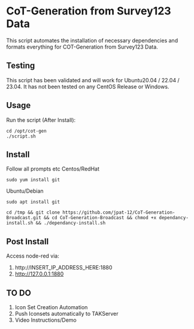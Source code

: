 # CoT-Generation from Survey123 Data ##

This script automates the installation of necessary dependencies and formats everything for COT-Generation from Survey123 Data.

## Testing ###
This script has been validated and will work for Ubuntu20.04 / 22.04 / 23.04.
It has not been tested on any CentOS Release or Windows.


## Usage ##

Run the script (After Install): 
```
cd /opt/cot-gen
./script.sh
```

## Install ##
Follow all prompts etc
Centos/RedHat
```
sudo yum install git
```
Ubuntu/Debian
```
sudo apt install git
```
```
cd /tmp && git clone https://github.com/jpat-12/CoT-Generation-Broadcast.git && cd CoT-Generation-Broadcast && chmod +x dependancy-install.sh && ./dependancy-install.sh
```
## Post Install ##

Access node-red via: 

1. http://INSERT_IP_ADDRESS_HERE:1880 
2. http://127.0.0.1:1880


## TO DO ##
1. Icon Set Creation Automation 
2. Push Iconsets automatically to TAKServer
3. Video Instructions/Demo
